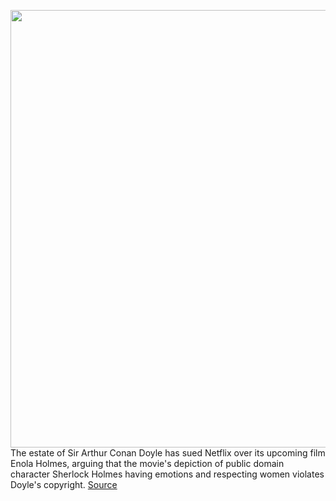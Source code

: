 <img src='https://cdn.vox-cdn.com/thumbor/qjzQMA0MBPaCDuCcQZ1tiyUnwb4=/0x0:3600x1508/1200x800/filters:focal(1605x116:2181x692)/cdn.vox-cdn.com/uploads/chorus_image/image/66981629/EbW13aZXkAImms8.0.jpeg' width='700px' /><br/>
The estate of Sir Arthur Conan Doyle has sued Netflix over its upcoming film Enola Holmes, arguing that the movie's depiction of public domain character Sherlock Holmes having emotions and respecting women violates Doyle's copyright.
<a href='https://www.theverge.com/2020/6/25/21302942/netflix-enola-holmes-sherlock-arthur-conan-doyle-estate-lawsuit-copyright-infringement'> Source <a/>